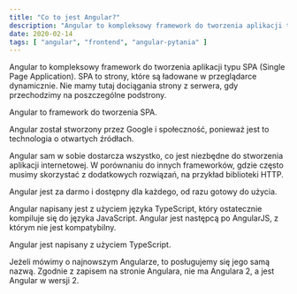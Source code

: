 ```yaml
---
title: "Co to jest Angular?"
description: "Angular to kompleksowy framework do tworzenia aplikacji typu SPA (Single Page Application). SPA to strony, które są ładowane w przeglądarce dynamicznie."
date: 2020-02-14
tags: [ "angular", "frontend", "angular-pytania" ]
---
```


Angular to kompleksowy framework do tworzenia aplikacji typu SPA (Single Page Application). SPA to strony, które są
ładowane w przeglądarce dynamicznie. Nie mamy tutaj dociągania strony z serwera, gdy przechodzimy na poszczególne
podstrony.

Angular to framework do tworzenia SPA.

Angular został stworzony przez Google i społeczność, ponieważ jest to technologia o otwartych źródłach.

Angular sam w sobie dostarcza wszystko, co jest niezbędne do stworzenia aplikacji internetowej. W porównaniu do innych
frameworków, gdzie często musimy skorzystać z dodatkowych rozwiązań, na przykład biblioteki HTTP.

Angular jest za darmo i dostępny dla każdego, od razu gotowy do użycia.

Angular napisany jest z użyciem języka TypeScript, który ostatecznie kompiluje się do języka JavaScript. Angular jest
następcą po AngularJS, z którym nie jest kompatybilny.

Angular jest napisany z użyciem TypeScript.

Jeżeli mówimy o najnowszym Angularze, to posługujemy się jego samą nazwą. Zgodnie z zapisem na stronie Angulara, nie ma
Angulara 2, a jest Angular w wersji 2.